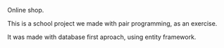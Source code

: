 Online shop.

This is a school project we made with pair programming, as an exercise.

It was made with database first aproach, using entity framework.
